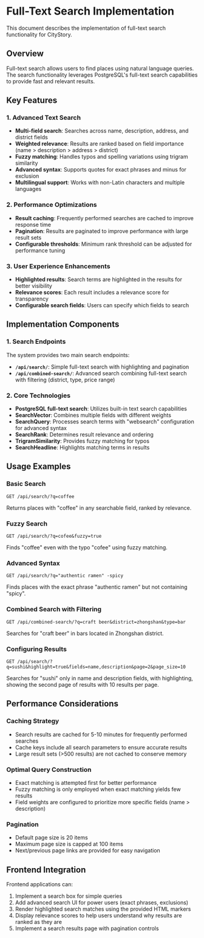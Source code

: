 # Full-Text Search Implementation

This document describes the implementation of full-text search functionality for CityStory.

## Overview

Full-text search allows users to find places using natural language queries. The search functionality leverages PostgreSQL's full-text search capabilities to provide fast and relevant results.

## Key Features

### 1. Advanced Text Search

- **Multi-field search**: Searches across name, description, address, and district fields
- **Weighted relevance**: Results are ranked based on field importance (name > description > address > district)
- **Fuzzy matching**: Handles typos and spelling variations using trigram similarity
- **Advanced syntax**: Supports quotes for exact phrases and minus for exclusion
- **Multilingual support**: Works with non-Latin characters and multiple languages

### 2. Performance Optimizations

- **Result caching**: Frequently performed searches are cached to improve response time
- **Pagination**: Results are paginated to improve performance with large result sets
- **Configurable thresholds**: Minimum rank threshold can be adjusted for performance tuning

### 3. User Experience Enhancements

- **Highlighted results**: Search terms are highlighted in the results for better visibility
- **Relevance scores**: Each result includes a relevance score for transparency
- **Configurable search fields**: Users can specify which fields to search

## Implementation Components

### 1. Search Endpoints

The system provides two main search endpoints:

- **`/api/search/`**: Simple full-text search with highlighting and pagination
- **`/api/combined-search/`**: Advanced search combining full-text search with filtering (district, type, price range)

### 2. Core Technologies

- **PostgreSQL full-text search**: Utilizes built-in text search capabilities
- **SearchVector**: Combines multiple fields with different weights
- **SearchQuery**: Processes search terms with "websearch" configuration for advanced syntax
- **SearchRank**: Determines result relevance and ordering
- **TrigramSimilarity**: Provides fuzzy matching for typos
- **SearchHeadline**: Highlights matching terms in results

## Usage Examples

### Basic Search

```
GET /api/search/?q=coffee
```

Returns places with "coffee" in any searchable field, ranked by relevance.

### Fuzzy Search

```
GET /api/search/?q=cofee&fuzzy=true
```

Finds "coffee" even with the typo "cofee" using fuzzy matching.

### Advanced Syntax

```
GET /api/search/?q="authentic ramen" -spicy
```

Finds places with the exact phrase "authentic ramen" but not containing "spicy".

### Combined Search with Filtering

```
GET /api/combined-search/?q=craft beer&district=zhongshan&type=bar
```

Searches for "craft beer" in bars located in Zhongshan district.

### Configuring Results

```
GET /api/search/?q=sushi&highlight=true&fields=name,description&page=2&page_size=10
```

Searches for "sushi" only in name and description fields, with highlighting, showing the second page of results with 10 results per page.

## Performance Considerations

### Caching Strategy

- Search results are cached for 5-10 minutes for frequently performed searches
- Cache keys include all search parameters to ensure accurate results
- Large result sets (>500 results) are not cached to conserve memory

### Optimal Query Construction

- Exact matching is attempted first for better performance
- Fuzzy matching is only employed when exact matching yields few results
- Field weights are configured to prioritize more specific fields (name > description)

### Pagination

- Default page size is 20 items
- Maximum page size is capped at 100 items
- Next/previous page links are provided for easy navigation

## Frontend Integration

Frontend applications can:

1. Implement a search box for simple queries
2. Add advanced search UI for power users (exact phrases, exclusions)
3. Render highlighted search matches using the provided HTML markers
4. Display relevance scores to help users understand why results are ranked as they are
5. Implement a search results page with pagination controls 
